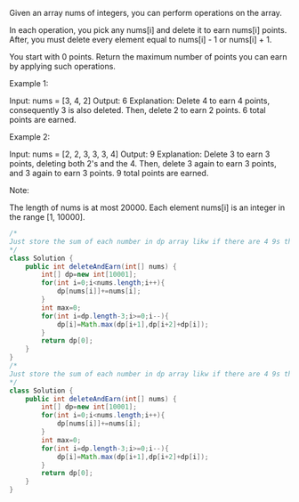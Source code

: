 Given an array nums of integers, you can perform operations on the array.

In each operation, you pick any nums[i] and delete it to earn nums[i] points. After, you must delete every element equal to nums[i] - 1 or nums[i] + 1.

You start with 0 points. Return the maximum number of points you can earn by applying such operations.

Example 1:

Input: nums = [3, 4, 2]
Output: 6
Explanation: 
Delete 4 to earn 4 points, consequently 3 is also deleted.
Then, delete 2 to earn 2 points. 6 total points are earned.
 

Example 2:

Input: nums = [2, 2, 3, 3, 3, 4]
Output: 9
Explanation: 
Delete 3 to earn 3 points, deleting both 2's and the 4.
Then, delete 3 again to earn 3 points, and 3 again to earn 3 points.
9 total points are earned.
 

Note:

The length of nums is at most 20000.
Each element nums[i] is an integer in the range [1, 10000].

```java
/*
Just store the sum of each number in dp array likw if there are 4 9s then store  36 at 9th position in dp array. start from end of array we can either take ith+i+2 element or i+1 element. Take whichever is greater.
*/
class Solution {
    public int deleteAndEarn(int[] nums) {
        int[] dp=new int[10001];
        for(int i=0;i<nums.length;i++){
            dp[nums[i]]+=nums[i];
        }
        int max=0;
        for(int i=dp.length-3;i>=0;i--){
            dp[i]=Math.max(dp[i+1],dp[i+2]+dp[i]);
        }
        return dp[0];
    }
}
/*
Just store the sum of each number in dp array likw if there are 4 9s then store  36 at 9th position in dp array. start from end of array we can either take ith+i+2 element or i+1 element. Take whichever is greater.
*/
class Solution {
    public int deleteAndEarn(int[] nums) {
        int[] dp=new int[10001];
        for(int i=0;i<nums.length;i++){
            dp[nums[i]]+=nums[i];
        }
        int max=0;
        for(int i=dp.length-3;i>=0;i--){
            dp[i]=Math.max(dp[i+1],dp[i+2]+dp[i]);
        }
        return dp[0];
    }
}
```
